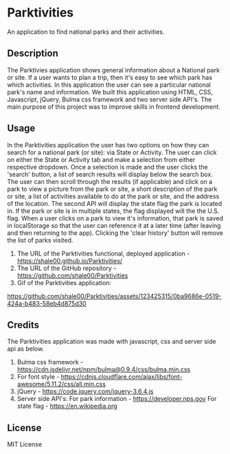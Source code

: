 # Parktivities
An application to find national parks and their activities.

## Description
The Parktivies application shows general information about a National park or site. If a user wants to plan a trip, then it's easy to see which park has which activities. In this application the user can see a particular national park's name and information. We built this application using HTML, CSS, Javascript, jQuery, Bulma css framework and two server side API's. The main purpose of this project was to improve skills in frontend development.


## Usage
In the Parktivities application the user has two options on how they can search for a national park (or site): via State or Activity. The user can click on either the State or Activity tab and make a selection from either respective dropdown. Once a selection is made and the user clicks the 'search' button, a list of search results will display below the search box. The user can then scroll through the results (if applicable) and click on a park to view a picture from the park or site, a short description of the park or site, a list of activities available to do at the park or site, and the address of the location. The second API will display the state flag the park is located in. If the park or site is in multiple states, the flag displayed will the the U.S. flag. When a user clicks on a park to view it's information, that park is saved in localStorage so that the user can reference it at a later time (after leaving and then returning to the app). Clicking the 'clear history' button will remove the list of parks visited.

1. The URL of the Parktivities functional, deployed application - https://shale00.github.io/Parktivities/
2. The URL of the GitHub repository - https://github.com/shale00/Parktivities
3. Gif of the Parktivities application:


https://github.com/shale00/Parktivities/assets/123425315/0ba9686e-0519-424a-b483-58eb4d875d30


## Credits
The Parktivities application was made with javascript, css and server side api as below.
1. Bulma css framework - https://cdn.jsdelivr.net/npm/bulma@0.9.4/css/bulma.min.css
2. For font style - https://cdnjs.cloudflare.com/ajax/libs/font-awesome/5.11.2/css/all.min.css
3. jQuery - https://code.jquery.com/jquery-3.6.4.js
4. Server side API's:
    For park information - https://developer.nps.gov
    For state flag - https://en.wikipedia.org

## License

MIT License

